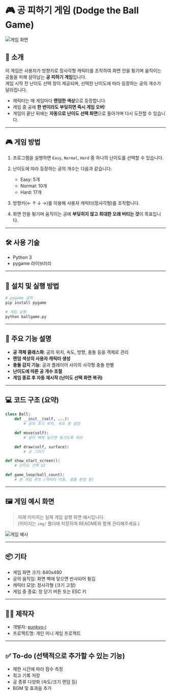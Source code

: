 # 🎮 공 피하기 게임 (Dodge the Ball Game)

![게임 화면](img/dodgeball-game.png) <!-- 여기에 원하는 게임 실행 이미지 경로로 교체해주세요 -->

## 📌 소개

이 게임은 사용자가 방향키로 정사각형 캐릭터를 조작하여 화면 안을 튕기며 움직이는 공들을 피해 살아남는 **공 피하기 게임**입니다.  
게임 시작 전 난이도 선택 창이 제공되며, 선택한 난이도에 따라 등장하는 공의 개수가 달라집니다.  

- 캐릭터는 매 게임마다 **랜덤한 색상**으로 등장합니다.
- 게임 중 공에 **한 번이라도 부딪히면 즉시 게임 오버**!
- 게임이 끝난 뒤에는 **자동으로 난이도 선택 화면**으로 돌아가며 다시 도전할 수 있습니다.

---

## 🎮 게임 방법

1. 프로그램을 실행하면 `Easy`, `Normal`, `Hard` 중 하나의 난이도를 선택할 수 있습니다.
2. 난이도에 따라 등장하는 공의 개수는 다음과 같습니다:

   - Easy: 5개  
   - Normal: 10개  
   - Hard: 17개  

3. 방향키(← ↑ ↓ →)를 이용해 사용자 캐릭터(정사각형)를 조작합니다.
4. 화면 안을 튕기며 움직이는 공에 **부딪히지 않고 최대한 오래 버티는 것**이 목표입니다.

---

## 🛠 사용 기술

- Python 3
- pygame 라이브러리

---

## 📁 설치 및 실행 방법

```bash
# pygame 설치
pip install pygame

# 게임 실행
python ballgame.py
```

---

## 🧠 주요 기능 설명

- **공 객체 클래스화**: 공의 위치, 속도, 방향, 충돌 등을 객체로 관리
- **랜덤 색상의 사용자 캐릭터 생성**
- **충돌 감지 기능**: 공과 플레이어 사이의 사각형 충돌 판별
- **난이도에 따른 공 개수 조절**
- **게임 종료 후 자동 재시작 (난이도 선택 화면 복귀)**

---

## 💻 코드 구조 (요약)

```python
class Ball:
    def __init__(self, ...):
        # 공의 초기 위치, 속도 등 설정

    def move(self):
        # 공이 벽에 닿으면 튕기도록 처리

    def draw(self, surface):
        # 공 그리기

def show_start_screen():
    # 난이도 선택 UI

def game_loop(ball_count):
    # 본 게임 루프 (캐릭터 이동, 충돌 판정 등)
```

---

## 🖼 게임 예시 화면

> 아래 이미지는 실제 게임 실행 화면 예시입니다.  
> (이미지는 `img/` 폴더에 저장하여 README와 함께 관리해주세요.)

![게임 예시](img/example.png)

---

## 📦 기타

- 게임 화면 크기: 640x480
- 공의 움직임: 화면 벽에 닿으면 반사되어 튕김
- 캐릭터 모양: 정사각형 (크기 고정)
- 게임 중 종료: 창 닫기 버튼 또는 ESC 키

---

## 👩‍💻 제작자

- 개발자: [eunkyo-j](https://github.com/eunkyo-j)
- 프로젝트명: 개인 미니 게임 프로젝트

---

## ✅ To-do (선택적으로 추가할 수 있는 기능)

- 제한 시간에 따라 점수 측정
- 최고 기록 저장
- 공 종류 다양화 (속도/크기 랜덤 등)
- BGM 및 효과음 추가
